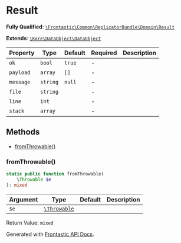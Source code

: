 #  Result

**Fully Qualified**: [`\Frontastic\Common\ReplicatorBundle\Domain\Result`](../../../../src/php/ReplicatorBundle/Domain/Result.php)

**Extends**: [`\Kore\DataObject\DataObject`](https://github.com/kore/DataObject)

Property|Type|Default|Required|Description
--------|----|-------|--------|-----------
`ok` | `bool` | `true` | - | 
`payload` | `array` | `[]` | - | 
`message` | `string` | `null` | - | 
`file` | `string` |  | - | 
`line` | `int` |  | - | 
`stack` | `array` |  | - | 

## Methods

* [fromThrowable()](#fromthrowable)

### fromThrowable()

```php
static public function fromThrowable(
    \Throwable $e
): mixed
```

Argument|Type|Default|Description
--------|----|-------|-----------
`$e`|[`\Throwable`](https://www.php.net/manual/de/class.throwable.php)||

Return Value: `mixed`

Generated with [Frontastic API Docs](https://github.com/FrontasticGmbH/apidocs).
